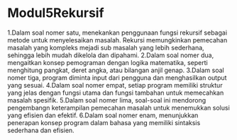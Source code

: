 # Modul5Rekursif
1.Dalam soal nomer satu, menekankan penggunaan fungsi rekursif sebagai metode untuk menyelesaikan masalah. Rekursi memungkinkan pemecahan masalah yang kompleks mejadi sub masalah yang lebih sederhana, sehingga lebih mudah dikelola dan dipahami. 
2.Dalam soal nomer dua, mengaitkan konsep pemograman dengan logika matematika, seperti menghitung pangkat, deret angka, atau bilangan anjil genap. 
3.Dalam soal nomer tiga, program diminta input dari pengguna dan menghasilkan output yang sesuai. 
4.Dalam soal nomer empat, setiap program memiliki struktur yang jelas dengan fungsi utama dan fungsi tambahan untuk memecahkan masalah spesifik. 
5.Dalam soal nomer lima, soal-soal ini mendorong pengembangn keterampilan pemecahan masalah untuk menemukkan solusi yang efisien dan efektif. 
6.Dalam soal nomer enam, menunjukkan penerapan konsep program dalam bahasa yang memiliki sintaksis sederhana dan efisien.
